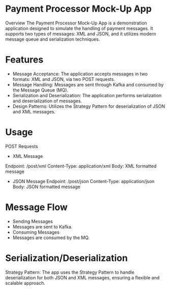 # Payment Processor Mock-Up App
Overview
The Payment Processor Mock-Up App is a demonstration application designed to simulate the handling of payment messages. It supports two types of messages: XML and JSON, and it utilizes modern message queue and serialization techniques.

# Features
* Message Acceptance: The application accepts messages in two formats: XML and JSON, via two POST requests.
* Message Handling: Messages are sent through Kafka and consumed by the Message Queue (MQ).
* Serialization and Deserialization: The application performs serialization and deserialization of messages.
* Design Patterns: Utilizes the Strategy Pattern for deserialization of JSON and XML messages.
  
# Usage
POST Requests
* XML Message

Endpoint: /post/xml
Content-Type: application/xml
Body: XML formatted message

* JSON Message
  Endpoint: /post/json
 Content-Type: application/json
 Body: JSON formatted message

# Message Flow
* Sending Messages
* Messages are sent to Kafka.
* Consuming Messages
* Messages are consumed by the MQ.
# Serialization/Deserialization
Strategy Pattern: The app uses the Strategy Pattern to handle deserialization for both JSON and XML messages, ensuring a flexible and scalable approach.


